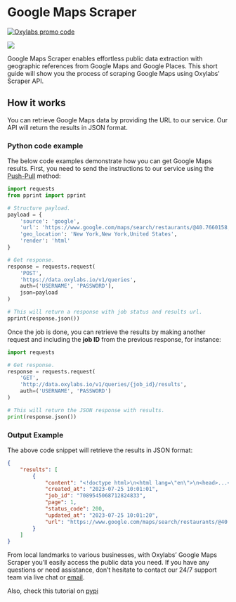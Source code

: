 # Google Maps Scraper
[![Oxylabs promo code](https://user-images.githubusercontent.com/129506779/250792357-8289e25e-9c36-4dc0-a5e2-2706db797bb5.png)](https://oxylabs.go2cloud.org/aff_c?offer_id=7&aff_id=877&url_id=112)

[![](https://dcbadge.vercel.app/api/server/eWsVUJrnG5)](https://discord.gg/GbxmdGhZjq)


Google Maps Scraper enables effortless public data extraction with
geographic references from Google Maps and Google Places. This short
guide will show you the process of scraping Google Maps using Oxylabs'
Scraper API.

## How it works

You can retrieve Google Maps data by providing the URL to our service.
Our API will return the results in JSON format.

### Python code example

The below code examples demonstrate how you can get Google Maps results.
First, you need to send the instructions to our service using the
[<u>Push-Pull</u>](https://developers.oxylabs.io/scraper-apis/getting-started/integration-methods/push-pull)
method:

```python
import requests
from pprint import pprint

# Structure payload.
payload = {
    'source': 'google',
    'url': 'https://www.google.com/maps/search/restaurants/@40.7660158,-73.9833944,14z/data=!4m5!2m4!5m2!1e0!4e9!6e5?entry=ttu',
    'geo_location': 'New York,New York,United States',
    'render': 'html'
}

# Get response.
response = requests.request(
    'POST',
    'https://data.oxylabs.io/v1/queries',
    auth=('USERNAME', 'PASSWORD'),
    json=payload
)

# This will return a response with job status and results url.
pprint(response.json())

```

Once the job is done, you can retrieve the results by making another
request and including the **job ID** from the previous response, for
instance:

```python
import requests

# Get response.
response = requests.request(
    'GET',
    'http://data.oxylabs.io/v1/queries/{job_id}/results',
    auth=('USERNAME', 'PASSWORD')
)

# This will return the JSON response with results.
print(response.json())

```

### Output Example

The above code snippet will retrieve the results in JSON format:

```json
{
    "results": [
        {
            "content": "<!doctype html>\n<html lang=\"en\">\n<head>...</script></body>\n</html>\n",
            "created_at": "2023-07-25 10:01:01",
            "job_id": "7089545068712824833",
            "page": 1,
            "status_code": 200,
            "updated_at": "2023-07-25 10:01:20",
            "url": "https://www.google.com/maps/search/restaurants/@40.7660158,-73.9833944,14z/data=!4m5!2m4!5m2!1e0!4e9!6e5?entry=ttu"
        }
    ]
}
```

From local landmarks to various businesses, with Oxylabs’ Google Maps
Scraper you’ll easily access the public data you need. If you have any
questions or need assistance, don’t hesitate to contact our 24/7 support
team via live chat or [<u>email</u>](mailto:support@oxylabs.io).

Also, check this tutorial on [pypi](https://pypi.org/project/google-maps-scraper-api/)
